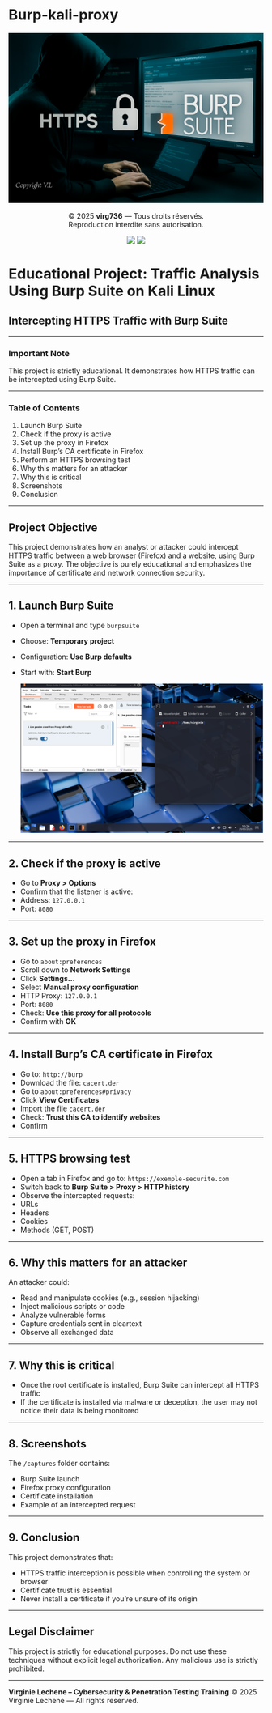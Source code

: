 # Burp-kali-proxy

<p align="center">
<img src="Burp%20Suite.PNG" alt="Burp Suite MITM Illustration" style="max-width: 100%; height: auto;" />
</p>

<p align="center">
© 2025 <strong>virg736</strong> — Tous droits réservés.<br>
Reproduction interdite sans autorisation.
</p>

<p align="center">
<img src="https://img.shields.io/badge/license-MIT-blue.svg">
<img src="https://img.shields.io/badge/stability-stable-brightgreen">
</p>



# Educational Project: Traffic Analysis Using Burp Suite on Kali Linux
## Intercepting HTTPS Traffic with Burp Suite

---

### Important Note

This project is strictly educational. It demonstrates how HTTPS traffic can be intercepted using Burp Suite.

---

### Table of Contents
1. Launch Burp Suite
2. Check if the proxy is active
3. Set up the proxy in Firefox
4. Install Burp’s CA certificate in Firefox
5. Perform an HTTPS browsing test
6. Why this matters for an attacker
7. Why this is critical
8. Screenshots
9. Conclusion

---

## Project Objective

This project demonstrates how an analyst or attacker could intercept HTTPS traffic between a web browser (Firefox) and a website, using Burp Suite as a proxy. The objective is purely educational and emphasizes the importance of certificate and network connection security.

---

## 1. Launch Burp Suite
- Open a terminal and type `burpsuite`
- Choose: **Temporary project**
- Configuration: **Use Burp defaults**
- Start with: **Start Burp**

  ![Lancer Burp Suite](./burp-kali-vn.png)

---

## 2. Check if the proxy is active
- Go to **Proxy > Options**
- Confirm that the listener is active:
- Address: `127.0.0.1`
- Port: `8080`

---

## 3. Set up the proxy in Firefox
- Go to `about:preferences`
- Scroll down to **Network Settings**
- Click **Settings…**
- Select **Manual proxy configuration**
- HTTP Proxy: `127.0.0.1`
- Port: `8080`
- Check: **Use this proxy for all protocols**
- Confirm with **OK**

---

## 4. Install Burp’s CA certificate in Firefox
- Go to: `http://burp`
- Download the file: `cacert.der`
- Go to `about:preferences#privacy`
- Click **View Certificates**
- Import the file `cacert.der`
- Check: **Trust this CA to identify websites**
- Confirm

---

## 5. HTTPS browsing test
- Open a tab in Firefox and go to: `https://exemple-securite.com`
- Switch back to **Burp Suite > Proxy > HTTP history**
- Observe the intercepted requests:
- URLs
- Headers
- Cookies
- Methods (GET, POST)

---

## 6. Why this matters for an attacker

An attacker could:
- Read and manipulate cookies (e.g., session hijacking)
- Inject malicious scripts or code
- Analyze vulnerable forms
- Capture credentials sent in cleartext
- Observe all exchanged data

---

## 7. Why this is critical
- Once the root certificate is installed, Burp Suite can intercept all HTTPS traffic
- If the certificate is installed via malware or deception, the user may not notice their data is being monitored

---

## 8. Screenshots

The `/captures` folder contains:
- Burp Suite launch
- Firefox proxy configuration
- Certificate installation
- Example of an intercepted request

---

## 9. Conclusion

This project demonstrates that:
- HTTPS traffic interception is possible when controlling the system or browser
- Certificate trust is essential
- Never install a certificate if you’re unsure of its origin

---

## Legal Disclaimer

This project is strictly for educational purposes.
Do not use these techniques without explicit legal authorization. Any malicious use is strictly prohibited.

---

**Virginie Lechene – Cybersecurity & Penetration Testing Training**
© 2025 Virginie Lechene — All rights reserved.
